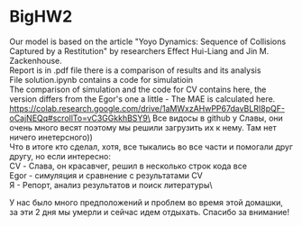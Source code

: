 # BigHW2

Our model is based on the article "Yoyo Dynamics: Sequence of Collisions Captured by a Restitution" by researchers Effect Hui-Liang and Jin M. Zackenhouse.\
Report is in .pdf file there is a comparison of results and its analysis\
File solution.ipynb contains a code for simulatioin\
The comparison of simulation and the code for CV contains here, the version differs from the Egor's one a little - The MAE is calculated here. https://colab.research.google.com/drive/1aMWxzAHwPP67davBLRI8pQF-oCajNEQq#scrollTo=vC3GGkkhBSY9\
Все видосы в github у Славы, они очень много весят поэтому мы решили загрузить их к нему. Там нет ничего инетерсного))\
Что в итоге кто сделал, хотя, все тыкались во все части и помогали друг другу, но если интересно:\
CV - Слава, он красавчег, решил в несколько строк кода все\
Egor - симуляция и сравнение с результатами CV\
Я - Репорт, анализ результатов и поиск литературы\

У нас было много предположений и проблем во время этой домашки, за эти 2 дня мы умерли и сейчас идем отдыхать. Спасибо за внимание!

